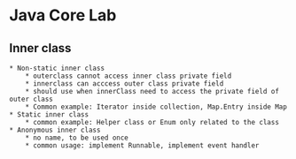 # Java Core Lab

## Inner class
    * Non-static inner class
        * outerclass cannot access inner class private field
        * innerclass can acccess outer class private field
        * should use when innerClass need to access the private field of outer class
        * Common example: Iterator inside collection, Map.Entry inside Map
    * Static inner class
        * common example: Helper class or Enum only related to the class
    * Anonymous inner class
        * no name, to be used once
        * common usage: implement Runnable, implement event handler
        